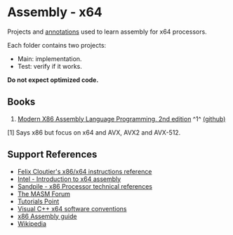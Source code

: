 # Assembly - x64

Projects and [annotations](/notes.md) used to learn assembly for x64 processors.  

Each folder contains two projects:

* Main: implementation.
* Test: verify if it works.

**Do not expect optimized code.**

## Books

1. [Modern X86 Assembly Language Programming, 2nd edition](https://www.amazon.com/gp/product/B07L6Z6K9Z) ^1^ [(github)](https://github.com/Apress/modern-x86-assembly-language-programming-2e)

[1] Says x86 but focus on x64 and AVX, AVX2 and AVX-512.

## Support References

* [Felix Cloutier's x86/x64 instructions reference](https://www.felixcloutier.com/x86/index.html)
* [Intel - Introduction to x64 assembly](https://software.intel.com/en-us/articles/introduction-to-x64-assembly)
* [Sandpile - x86 Processor technical references](https://www.sandpile.org/)
* [The MASM Forum](http://masm32.com/board/index.php)
* [Tutorials Point](https://www.tutorialspoint.com/assembly_programming/)
* [Visual C++ x64 software conventions](https://docs.microsoft.com/en-us/cpp/build/x64-software-conventions?view=vs-2019)
* [x86 Assembly guide](http://www.cs.virginia.edu/~evans/cs216/guides/x86.html)
* [Wikipedia](https://www.wikipedia.org/)
